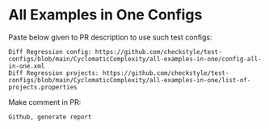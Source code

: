 # All Examples in One Configs
Paste below given to PR description to use such test configs:
```
Diff Regression config: https://github.com/checkstyle/test-configs/blob/main/CyclomaticComplexity/all-examples-in-one/config-all-in-one.xml
Diff Regression projects: https://github.com/checkstyle/test-configs/blob/main/CyclomaticComplexity/all-examples-in-one/list-of-projects.properties
```
Make comment in PR:
```
Github, generate report
```
